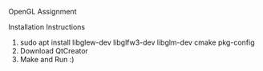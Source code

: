 OpenGL Assignment

Installation Instructions 

1) sudo apt install libglew-dev libglfw3-dev libglm-dev cmake pkg-config
2) Download QtCreator
3) Make and Run :)
